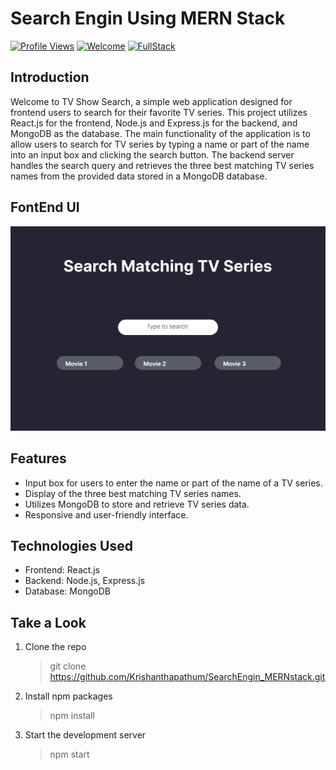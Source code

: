 # Search Engin Using MERN Stack

[![Profile Views](https://komarev.com/ghpvc/?username=Krishanthapathum&label=Profile%20views&color=0e75b6&style=flat)](#)
[![Welcome](https://img.shields.io/badge/Tech%20Pulze%20-Welcome-brightgreen)](#)
[![FullStack](https://img.shields.io/badge/FullStack-%20Dev%20Project-orange)](#)

## Introduction
Welcome to TV Show Search, a simple web application designed for frontend users to search for their favorite TV series. This project utilizes React.js for the frontend, Node.js and Express.js for the backend, and MongoDB as the database. The main functionality of the application is to allow users to search for TV series by typing a name or part of the name into an input box and clicking the search button. The backend server handles the search query and retrieves the three best matching TV series names from the provided data stored in a MongoDB database.


## FontEnd UI

<img src="resources/SearchEngin_Figma_design.png" > 

## Features

- Input box for users to enter the name or part of the name of a TV series.
- Display of the three best matching TV series names.
- Utilizes MongoDB to store and retrieve TV series data.
- Responsive and user-friendly interface.

## Technologies Used

- Frontend: React.js
- Backend: Node.js, Express.js
- Database: MongoDB

## Take a Look

1. Clone the repo
   > git clone https://github.com/Krishanthapathum/SearchEngin_MERNstack.git

2. Install npm packages
   > npm install

3. Start the development server
   > npm start



